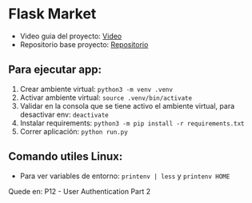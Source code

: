 # Flask Market
- Video guia del proyecto: [Video](https://www.youtube.com/watch?v=Qr4QMBUPxWo&list=PL12f2ZfD_Eujxj3TJdjDpKFgsZf7CUj3R&index=3&ab_channel=freeCodeCamp.org)
- Repositorio base proyecto: [Repositorio](https://github.com/jimdevops19/FlaskSeries.git)

## Para ejecutar app:
1. Crear ambiente virtual: `python3 -m venv .venv`
2. Activar ambiente virtual: `source .venv/bin/activate`
3. Validar en la consola que se tiene activo el ambiente virtual, para desactivar env: `deactivate`
4. Instalar requirements: `python3 -m pip install -r requirements.txt`
5. Correr aplicación: `python run.py`

## Comando utiles Linux:
- Para ver variables de entorno: `printenv | less` y `printenv HOME`

Quede en: P12 - User Authentication Part 2
